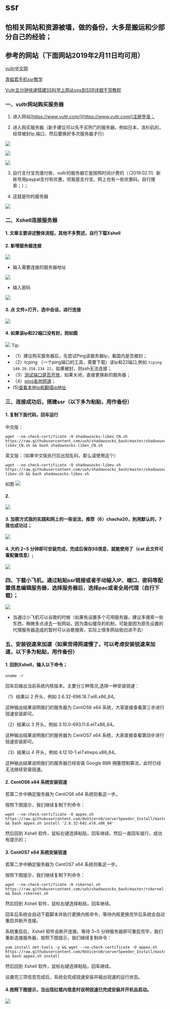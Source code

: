 # ssr
## 怕相关网站和资源被墙，做的备份，大多是搬运和少部分自己的经验；
## 参考的网站（下面网站2019年2月11日均可用）

[vultr中文网](https://www.vultrcn.com/)

[青蛙君手机ssr教学](http://www.frogjun.com/fq-a/)

[Vultr五分钟快速搭建SS科学上网从vps到SSR详细干货教程](https://segmentfault.com/a/1190000015899470)


### 一、vultr网站购买服务器
1. 进入网站[https://www.vultr.com/](https://www.vultr.com/)注册登录；

2. 进入购买服务器（新手建议可以先不买热门的服务器，例如日本，洛杉矶的，经常被封Ip,端口，然后要换好多次服务器才行）

 ![](https://user-gold-cdn.xitu.io/2019/2/11/168dba2fc9085414?w=1307&h=417&f=png&s=90034)

![](https://user-gold-cdn.xitu.io/2019/2/11/168dba412d387e09?w=926&h=541&f=png&s=91168)
  
  ![](https://user-gold-cdn.xitu.io/2019/2/11/168dba5fb19d8ea2?w=855&h=529&f=png&s=117889)

3. 自行支付宝充值付账，vultr的服务器它是按照时间计费的（（2019.02.11）新账号用paypal支付有优惠，但我是支付宝，网上也有一些优惠码，自行搜索；）；

4. 这就是你的服务器

 ![](https://user-gold-cdn.xitu.io/2019/2/11/168dbaa34b5f1d47?w=868&h=383&f=png&s=50784)

### 二、Xshell连接服务器
#### 1. 文章主要讲述整体流程，其他不多赘述，自行下载Xshell

#### 2. 新增服务器连接

![](https://user-gold-cdn.xitu.io/2019/2/11/168dbac4c3e40730?w=616&h=303&f=png&s=31853)

- 输入需要连接的服务器地址

![](https://user-gold-cdn.xitu.io/2019/2/11/168dbae73012fbcc?w=542&h=454&f=png&s=38410)

- 输入密码

![](https://user-gold-cdn.xitu.io/2019/2/11/168dbb11f8e62496?w=586&h=486&f=png&s=47060)

#### 3. 点 文件>打开，选中会话，进行连接

![](https://user-gold-cdn.xitu.io/2019/2/11/168dbb61e3e5a410?w=688&h=611&f=png&s=93148)

#### 4. 如果该ip和22端口没有封，则如图

![](https://user-gold-cdn.xitu.io/2019/2/11/168dbb6d6ab214e4?w=633&h=260&f=png&s=21650)
Tip: 
- （1）建议购买服务器后，先尝试Ping该服务器Ip，看国内是否被封；
- （2）tcping （一个ping端口的工具，需要下载）该Ip和22端口,例如
`tcping  149.28.158.234 22`，如果被封，则ssh无法连接；
- （3）[测试端口是否开放](http://coolaf.com/tool/port)，如果关闭，直接更换新的服务器；
- （4）[ping各地网速](http://ping.chinaz.com/45.32.79.9)；
-  (5)[查看本地ip和翻墙ip地址](http://ip111.cn/)

### 三、连接成功后，搭建ssr（以下多为粘贴，用作备份）
#### 1. 复制下面代码，回车运行
中文版：
```shell
wget --no-check-certificate -O shadowsocks-libev_CN.sh https://raw.githubusercontent.com/uxh/shadowsocks_bash/master/shadowsocks-libev_CN.sh && bash shadowsocks-libev_CN.sh

```
英文版：（如果中文版执行后出现乱码，那么请使用这个）
```shell
wget --no-check-certificate -O shadowsocks-libev.sh https://raw.githubusercontent.com/uxh/shadowsocks_bash/master/shadowsocks-libev.sh && bash shadowsocks-libev.sh
```
如图
![](https://user-gold-cdn.xitu.io/2019/2/11/168dbcda5034d0c7?w=800&h=96&f=png&s=54586)

#### 2.

 ![](https://user-gold-cdn.xitu.io/2019/2/11/168dbce248f881b4?w=380&h=268&f=png&s=84480)
#### 3. 加密方式我的实践和网上的一些说法，推荐（6）chacha20，别用默认的，7我也成功过；

![](https://user-gold-cdn.xitu.io/2019/2/11/168dbcede389c6e1?w=800&h=428&f=png&s=257683)

#### 4. 大约 2~5 分钟即可安装完成，完成后保存SS信息，就能使用了（cat 此文件可看配置信息）;

![](https://user-gold-cdn.xitu.io/2019/2/11/168dbd0c9b4d9b88?w=800&h=151&f=png&s=135237)

### 四、下载小飞机，通过粘贴ssr链接或者手动输入IP、端口、密码等配置信息编辑服务器，选择服务器后，选择pac或者全局代理（自行下载）；

![](https://user-gold-cdn.xitu.io/2019/2/11/168dbd3eb1b73a7c?w=619&h=405&f=png&s=44731)


- 当通过小飞机可以谷歌的时候（如果有设置多个可用服务器，建议多搜索一些东西，稍微多点进去一些网站，因为类似缓存的机制，可能是因为原先设置的代理服务器造成的暂时可以谷歌搜索，实际上很多网站依旧进不去）

### 五、安装锐速来加速（如果觉得网速慢了，可以考虑安装锐速来加速，以下多为粘贴，用作备份）

#### 1. 回到Xshell，输入以下命令；

```shell
uname -r
```

回车后输出当前系统内核版本。主要分三种情况,选择一种安装锐速：

（1）结果以 2 开头，例如 2.6.32-696.18.7.el6.x86_64。

这种输出结果说明我们的服务器为 CentOS6 x64 系统，大家直接查看第三步进行锐速安装即可。

（2）结果以 3 开头，例如 3.10.0-693.11.6.el7.x86_64。

这种输出结果说明我们的服务器为 CentOS7 x64 系统，大家直接查看第四步进行锐速安装即可。

（3）结果以 4 开头，例如 4.12.10-1.el7.elrepo.x86_64。

这种输出结果说明我们的服务器已经安装 Google BBR 拥塞控制算法，此时已经无法继续安装锐速。

#### 2. CentOS6 x64 系统安装锐速
若第二步中确定服务器为 CentOS6 x64 系统则看这一步。

按照下图提示，我们继续复制下列命令：
```shell
wget --no-check-certificate -O appex.sh https://raw.githubusercontent.com/0oVicero0/serverSpeeder_Install/master/appex.sh && bash appex.sh install '2.6.32-642.el6.x86_64'
```
然后回到 Xshell 软件，鼠标右键选择粘贴，回车继续。然后一直回车就行，成功有提示的；


#### 3. CentOS7 x64 系统安装锐速
若第二步中确定服务器为 CentOS7 x64 系统则看这一步。

按照下图提示，我们继续复制下列命令：

```shell
wget --no-check-certificate -O rskernel.sh https://raw.githubusercontent.com/uxh/shadowsocks_bash/master/rskernel.sh && bash rskernel.sh
```
然后回到 Xshell 软件，鼠标右键选择粘贴，回车继续。


回车后系统会自动下载脚本并执行更换内核命令，等待内核更换完毕后系统会自动重启并断开连接。


系统重启后，Xshell 软件会断开连接。等待 3~5 分钟服务器即可重启完毕，我们重新连接服务器，按照下图提示，我们继续复制命令：

```shell
yum install net-tools -y && wget --no-check-certificate -O appex.sh https://raw.githubusercontent.com/0oVicero0/serverSpeeder_Install/master/appex.sh && bash appex.sh install
```

然后回到 Xshell 软件，鼠标右键选择粘贴，回车继续。


设置完三项信息完成后，系统会完成锐速安装并输出锐速的运行状态。

#### 4.按照下图提示，当出现红框内信息时说明锐速已完成安装并开机自启动。
![](https://user-gold-cdn.xitu.io/2019/2/11/168dbe7b63ae5b32?w=448&h=155&f=png&s=22845)
